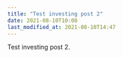 ```yaml
---
title: "Test investing post 2"
date: 2021-08-10T10:08
last_modified_at: 2021-08-10T14:47
---
```


Test investing post 2.
